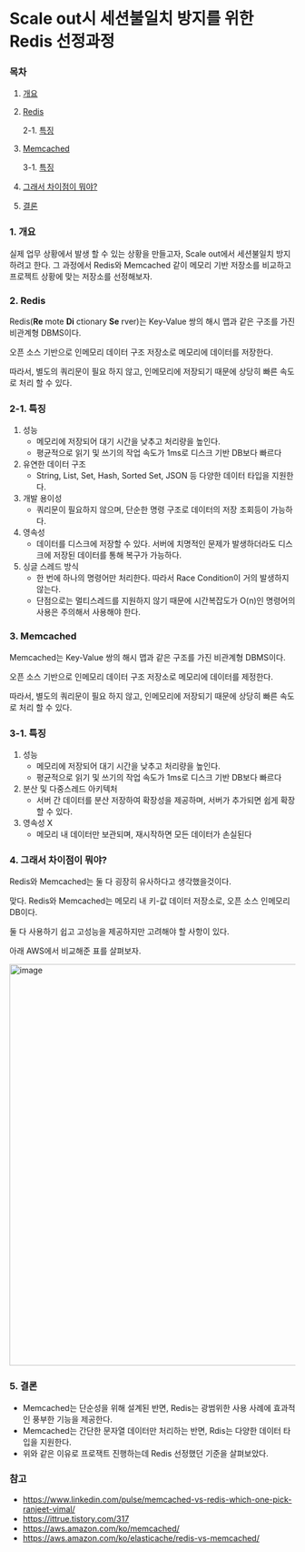 # Scale out시 세션불일치 방지를 위한 Redis 선정과정

### 목차

1. [개요](#1-개요)
2. [Redis](#2-redis)
    
    2-1. [특징](#2-1-특징)
    
3. [Memcached](#3-memcached)
    
    3-1. [특징](#3-1-특징)
    
4. [그래서 차이점이 뭐야?](#4-그래서-차이점이-뭐야)
5. [결론](#5-결론)

### 1. 개요

실제 업무 상황에서 발생 할 수 있는 상황을 만들고자, Scale out에서 세션불일치 방지하려고 한다. 그 과정에서 Redis와 Memcached 같이 메모리 기반 저장소를 비교하고 프로젝트 상황에 맞는 저장소를 선정해보자.

### 2. Redis

Redis(**Re** mote **Di** ctionary **Se** rver)는 Key-Value 쌍의 해시 맵과 같은 구조를 가진 비관계형 DBMS이다.

오픈 소스 기반으로 인메모리 데이터 구조 저장소로 메모리에 데이터를 저장한다.

따라서, 별도의 쿼리문이 필요 하지 않고, 인메모리에 저장되기 때문에 상당히 빠른 속도로 처리 할 수 있다.

### 2-1. 특징

1. 성능
    - 메모리에 저장되어 대기 시간을 낮추고 처리량을 높인다.
    - 평균적으로 읽기 및 쓰기의 작업 속도가 1ms로 디스크 기반 DB보다 빠르다
2. 유연한 데이터 구조
    - String, List, Set, Hash, Sorted Set, JSON 등 다양한 데이터 타입을 지원한다.
3. 개발 용이성
    - 쿼리문이 필요하지 않으며, 단순한 명령 구조로 데이터의 저장 조회등이 가능하다.
4. 영속성
    - 데이터를 디스크에 저장할 수 있다. 서버에 치명적인 문제가 발생하더라도 디스크에 저장된 데이터를 통해 복구가 가능하다.
5. 싱글 스레드 방식
    - 한 번에 하나의 명령어만 처리한다. 따라서 Race Condition이 거의 발생하지 않는다.
    - 단점으로는 멀티스레드를 지원하지 않기 때문에 시간복잡도가 O(n)인 명령어의 사용은 주의해서 사용해야 한다.

### 3. Memcached

Memcached는 Key-Value 쌍의 해시 맵과 같은 구조를 가진 비관계형 DBMS이다.

오픈 소스 기반으로 인메모리 데이터 구조 저장소로 메모리에 데이터를 제정한다.

따라서, 별도의 쿼리문이 필요 하지 않고, 인메모리에 저장되기 때문에 상당히 빠른 속도로 처리 할 수 있다.

### 3-1. 특징

1. 성능
    - 메모리에 저장되어 대기 시간을 낮추고 처리량을 높인다.
    - 평균적으로 읽기 및 쓰기의 작업 속도가 1ms로 디스크 기반 DB보다 빠르다
2. 분산 및 다중스레드 아키텍처
    - 서버 간 데이터를 분산 저장하여 확장성을 제공하며, 서버가 추가되면 쉽게 확장할 수 있다.
3. 영속성 X
    - 메모리 내 데이터만 보관되며, 재시작하면 모든 데이터가 손실된다

### 4. 그래서 차이점이 뭐야?

Redis와 Memcached는 둘 다 굉장히 유사하다고 생각했을것이다.

맞다. Redis와 Memcached는 메모리 내 키-값 데이터 저장소로, 오픈 소스 인메모리 DB이다.

둘 다 사용하기 쉽고 고성능을 제공하지만 고려해야 할 사항이 있다. 

아래 AWS에서 비교해준 표를 살펴보자.

<img width="706" alt="image" src="https://github.com/Jammini/TIL/assets/59176149/af331267-44e7-4bad-92ba-ecb78d2a74c7">

### 5. 결론

- Memcached는 단순성을 위해 설계된 반면, Redis는 광범위한 사용 사례에 효과적인 풍부한 기능을 제공한다.
- Memcached는 간단한 문자열 데이터만 처리하는 반면, Rdis는 다양한 데이터 타입을 지원한다.
- 위와 같은 이유로 프로잭트 진행하는데 Redis 선정했던 기준을 살펴보았다.

### 참고

- https://www.linkedin.com/pulse/memcached-vs-redis-which-one-pick-ranjeet-vimal/
- https://ittrue.tistory.com/317
- https://aws.amazon.com/ko/memcached/
- https://aws.amazon.com/ko/elasticache/redis-vs-memcached/
